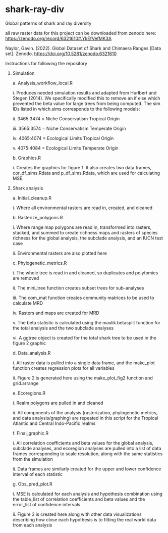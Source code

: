 # shark-ray-div
Global patterns of shark and ray diversity

all raw raster data for this project can be downloaded from zenodo here: https://zenodo.org/record/6321610#.YkEfVefMK3A

Naylor, Gavin. (2022). Global Dataset of Shark and Chimaera Ranges [Data set]. Zenodo. https://doi.org/10.5281/zenodo.6321610

Instructions for following the repository
1.	Simulation


    a.	Analysis_workflow_local.R
    
      i.	Produces needed simulation results and adapted from Hurlbert and Stegen (2014). We specifically modified this to remove an if else which prevented the beta value for         large trees from being computed. The sim IDs listed in which.sims corresponds to the following models:
      
      ii.	3465:3474 = Niche Conservatism Tropical Origin
      
      iii.	3565:3574 = Niche Conservatism Temperate Origin
      
      iv.	4065:4074 = Ecological Limits Tropical Origin
      
      v.	4075:4084 = Ecological Limits Temperate Origin
      
    b.	Graphics.R
    
      i.	Creates the graphics for figure 1. It also creates two data frames, cor_df_sims.Rdata and p_df_sims.Rdata, which are used for calculating MSE.
      
2.	Shark analysis


    a.	Initial_cleanup.R
    
      i.	Where all environmental rasters are read in, created, and cleaned
      
    b.	Rasterize_polygons.R
    
      i.	Where range map polygons are read in, transformed into rasters, stacked, and summed to create richness maps and rasters of species richness for the global analysis,         the subclade analysis, and an IUCN test case
      
      ii.	Environmental rasters are also plotted here
      
    c.	Phylogenetic_metrics.R
    
      i.	The whole tree is read in and cleaned, so duplicates and polytomies are removed
      
      ii.	The mini_tree function creates subset trees for sub-analyses
      
      iii.	The com_mat function creates community matrices to be used to calculate MRD
      
      iv.	Rasters and maps are created for MRD
      
      v.	The beta statistic is calculated using the maxlik.betasplit function for the total analysis and the two subclade analyses
      
      vi.	A ggtree object is created for the total shark tree to be used in the figure 2 graphic
      
    d.	Data_analysis.R
    
      i.	All raster data is pulled into a single data frame, and the make_plot function creates regression plots for all variables
      
      ii.	Figure 2 is generated here using the make_plot_fig2 function and grid.arrange
      
    e.	Ecoregions.R
    
      i.	Realm polygons are pulled in and cleaned
      
      ii.	All components of the analysis (rasterization, phylogenetic metrics, and data analysis/graphing) are repeated in this script for the Tropical Atlantic and Central           Indo-Pacific realms
      
    f.	Final_graphic.R
    
      i.	All correlation coefficients and beta values for the global analysis, subclade analyses, and ecoregion analyses are pulled into a list of data frames corresponding to scale resolution, along with the same statistics from the simulation
      
      ii.	Data frames are similarly created for the upper and lower confidence interval of each statistic
      
    g.	Obs_pred_plot.R
    
      i.	MSE is calculated for each analysis and hypothesis combination using the table_list of correlation coefficients and beta values and the error_list of confidence             intervals
      
      ii.	Figure 3 is created here along with other data visualizations describing how close each hypothesis is to fitting the real world data from each analysis

